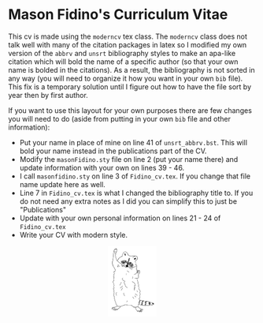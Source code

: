 # Mason Fidino's Curriculum Vitae

This cv is made using the `moderncv` tex class. The `moderncv` class does not talk well with many of the citation packages in latex so I modified my own version of the `abbrv` and `unsrt` bibliography styles to make an apa-like citation which will bold the name of a specific author (so that your own name is bolded in the citations). As a result, the bibliography is not sorted in any way (you will need to organize it how you want in your own `bib` file). This fix is a temporary solution until I figure out how to have the file sort by year then by first author. 

If you want to use this layout for your own purposes there are few changes you will need to do (aside from putting in your own `bib` file and other information):

- Put your name in place of mine on line 41 of `unsrt_abbrv.bst`. This will bold your name instead in the publications part of the CV.
- Modify the `masonFidino.sty` file on line 2 (put your name there) and update information with your own on lines 39 - 46.
- I call `masonfidino.sty` on line 3 of `Fidino_cv.tex`. If you change that file name update here as well.
- Line 7 in `Fidino_cv.tex` is what I changed the bibliography title to. If you do not need any extra notes as I did you can simplify this to just be "Publications"
- Update with your own personal information on lines 21 - 24 of `Fidino_cv.tex`
- Write your CV with modern style.

<div align="center"><img width="100" height="auto" src ="Raccoon.png" /></div>

